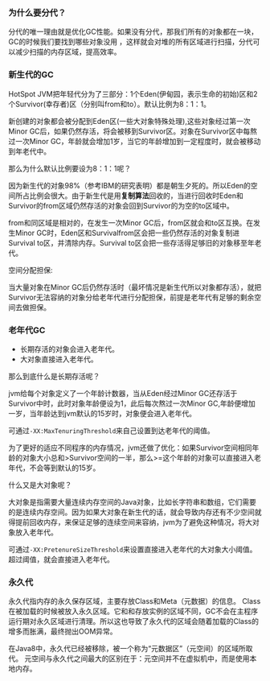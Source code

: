### 为什么要分代？
分代的唯一理由就是优化GC性能。如果没有分代，那我们所有的对象都在一块，GC的时候我们要找到哪些对象没用
，这样就会对堆的所有区域进行扫描，分代可以减少扫描的内存区域，提高效率。
### 新生代的GC
HotSpot JVM把年轻代分为了三部分：1个Eden(伊甸园，表示生命的初始)区和2个Survivor(幸存者)区（分别叫from和to）。默认比例为8：1：1。 

新创建的对象都会被分配到Eden区(一些大对象特殊处理),这些对象经过第一次Minor GC后，如果仍然存活，将会被移到Survivor区。对象在Survivor区中每熬过一次Minor GC，年龄就会增加1岁，当它的年龄增加到一定程度时，就会被移动到年老代中。  

那么为什么默认比例要设为8：1：1呢？  

因为新生代的对象98%（参考IBM的研究表明）都是朝生夕死的。所以Eden的空间所占比例会很大。由于新生代是用**复制算法**回收的，当进行回收时Eden和Survivor的from区域仍然存活的对象会回到Survivor的为空的to区域中。    

from和同区域是相对的，在发生一次Minor GC后，from区就会和to区互换。在发生Minor GC时，Eden区和Survivalfrom区会把一些仍然存活的对象复制进Survival to区，并清除内存。Survival to区会把一些存活得足够旧的对象移至年老代。

空间分配担保:  

当大量对象在Minor GC后仍然存活时（最坏情况是新生代所以对象都存活），就把Survivor无法容纳的对象分给老年代进行分配担保，前提是老年代有足够的剩余空间去做担保。

### 老年代GC
* 长期存活的对象会进入老年代。 
* 大对象直接进入老年代。

那么到底什么是长期存活呢？  

jvm给每个对象定义了一个年龄计数器，当从Eden经过Minor GC还存活于Survivor中时，此时对象年龄便设为1，此后每次熬过一次Minor GC,年龄便增加一岁，当年龄达到jvm默认的15岁时，对象便会进入老年代。  

可通过`-XX:MaxTenuringThreshold`来自己设置到达老年代的阈值。   

为了更好的适应不同程序的内存情况，jvm还做了优化：如果Survivor空间相同年龄的对象大小总和>Survivor空间的一半，那么>=这个年龄的对象可以直接进入老年代，不会等到默认的15岁。

什么又是大对象呢？   

大对象是指需要大量连续内存空间的Java对象，比如长字符串和数组，它们需要的是连续内存空间。因为如果大对象在新生代的话，就会导致内存还有不少空间就得提前回收内存，来保证足够的连续空间来容纳，jvm为了避免这种情况，将大对象放入老年代。

可通过`-XX:PretenureSizeThreshold`来设置直接进入老年代的大对象大小阈值。超过阈值，就会直接进入老年代。

### 永久代
永久代指内存的永久保存区域，主要存放Class和Meta（元数据）的信息。
Class在被加载的时候被放入永久区域。它和和存放实例的区域不同，GC不会在主程序运行期对永久区域进行清理。所以这也导致了永久代的区域会随着加载的Class的增多而胀满，最终抛出OOM异常。

在Java8中，永久代已经被移除，被一个称为“元数据区”（元空间）的区域所取代。
元空间与永久代之间最大的区别在于：元空间并不在虚拟机中，而是使用本地内存。

